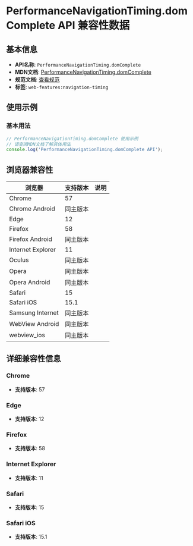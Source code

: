 # PerformanceNavigationTiming.domComplete API 兼容性数据

## 基本信息

- **API名称**: `PerformanceNavigationTiming.domComplete`
- **MDN文档**: [PerformanceNavigationTiming.domComplete](https://developer.mozilla.org/docs/Web/API/PerformanceNavigationTiming/domComplete)
- **规范文档**: [查看规范](https://w3c.github.io/navigation-timing/#dom-performancenavigationtiming-domcomplete)
- **标签**: `web-features:navigation-timing`

## 使用示例

### 基本用法

```javascript
// PerformanceNavigationTiming.domComplete 使用示例
// 请查阅MDN文档了解具体用法
console.log('PerformanceNavigationTiming.domComplete API');
```

## 浏览器兼容性

| 浏览器 | 支持版本 | 说明 |
|--------|----------|------|
| Chrome | 57 |  |
| Chrome Android | 同主版本 |  |
| Edge | 12 |  |
| Firefox | 58 |  |
| Firefox Android | 同主版本 |  |
| Internet Explorer | 11 |  |
| Oculus | 同主版本 |  |
| Opera | 同主版本 |  |
| Opera Android | 同主版本 |  |
| Safari | 15 |  |
| Safari iOS | 15.1 |  |
| Samsung Internet | 同主版本 |  |
| WebView Android | 同主版本 |  |
| webview_ios | 同主版本 |  |

## 详细兼容性信息

### Chrome

- **支持版本**: 57

### Edge

- **支持版本**: 12

### Firefox

- **支持版本**: 58

### Internet Explorer

- **支持版本**: 11

### Safari

- **支持版本**: 15

### Safari iOS

- **支持版本**: 15.1

